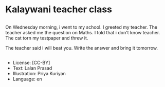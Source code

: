# Kalaywani teacher class

##
On Wednesday morning, i went to my school. I greeted my teacher. The teacher asked me the question on Maths. I told that i don't know teacher. The cat torn my testpaper and threw it.

The teacher said i will beat you. Write the answer and bring it tomorrow.

##
* License: [CC-BY]
* Text: Lalan Prasad
* Illustration: Priya Kuriyan
* Language: en
